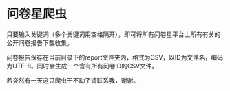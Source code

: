 # 问卷星爬虫

只要输入关键词（多个关键词用空格隔开），即可将所有问卷星平台上所有有关的公开问卷报告下载收集。

问卷报告保存在当前目录下的report文件夹内，格式为CSV，以ID为文件名，编码为UTF-8。同时会生成一个含有所有问卷ID的CSV文件。

若突然有一天这只爬虫干不动了请联系我，谢谢。
